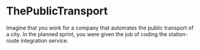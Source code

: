 # ThePublicTransport
Imagine that you work for a company that automates the public transport of a city. In the planned sprint, you were given the job of coding the station-route integration service.
